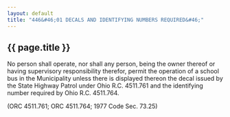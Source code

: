 ```yaml
---
layout: default 
title: "446&#46;01 DECALS AND IDENTIFYING NUMBERS REQUIRED&#46;"
---
```


{{ page.title }}
----------------

No person shall operate, nor shall any person, being the owner thereof
or having supervisory responsibility therefor, permit the operation of a
school bus in the Municipality unless there is displayed thereon the
decal issued by the State Highway Patrol under Ohio R.C. 4511.761 and
the identifying number required by Ohio R.C. 4511.764.

(ORC 4511.761; ORC 4511.764; 1977 Code Sec. 73.25)
